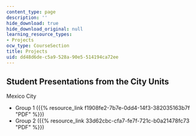 ```yaml
---
content_type: page
description: ''
hide_download: true
hide_download_original: null
learning_resource_types:
- Projects
ocw_type: CourseSection
title: Projects
uid: dd48d6de-c5a9-528a-90e5-514194ca72ee
---
```


Student Presentations from the City Units
-----------------------------------------

Mexico City

*   Group 1 ({{% resource_link f1908fe2-7b7e-0dd4-14f3-382035163b7f "PDF" %}})
*   Group 2 ({{% resource_link 33d62cbc-cfa7-fe7f-721c-b0a21478fc73 "PDF" %}})